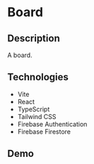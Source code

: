 # Board

## Description
A board.

## Technologies
- Vite
- React
- TypeScript
- Tailwind CSS
- Firebase Authentication
- Firebase Firestore

## Demo